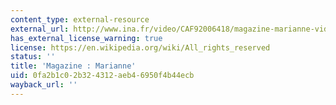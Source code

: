 ```yaml
---
content_type: external-resource
external_url: http://www.ina.fr/video/CAF92006418/magazine-marianne-video.html
has_external_license_warning: true
license: https://en.wikipedia.org/wiki/All_rights_reserved
status: ''
title: 'Magazine : Marianne'
uid: 0fa2b1c0-2b32-4312-aeb4-6950f4b44ecb
wayback_url: ''
---
```

